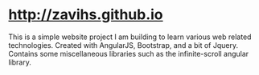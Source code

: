 http://zavihs.github.io
================

This is a simple website project I am building to learn various web related technologies. 
Created with AngularJS, Bootstrap, and a bit of Jquery. Contains some miscellaneous libraries such as the infinite-scroll angular library.

